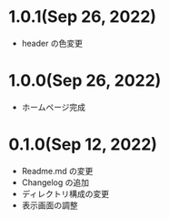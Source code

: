 # 1.0.1(Sep 26, 2022)

- header の色変更

# 1.0.0(Sep 26, 2022)

- ホームページ完成

# 0.1.0(Sep 12, 2022)

- Readme.md の変更
- Changelog の追加
- ディレクトリ構成の変更
- 表示画面の調整
